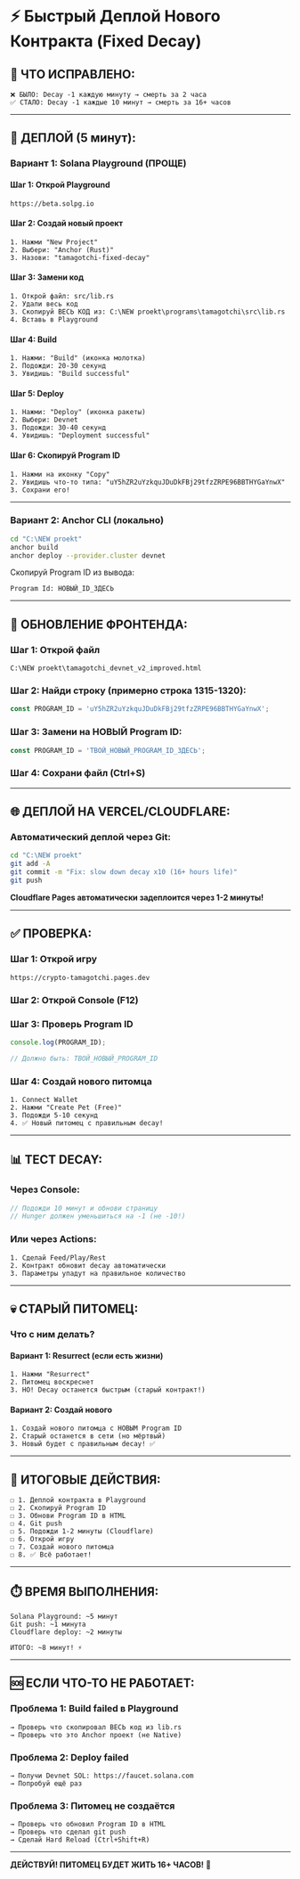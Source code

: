 # ⚡ Быстрый Деплой Нового Контракта (Fixed Decay)

## 🎯 ЧТО ИСПРАВЛЕНО:

```
❌ БЫЛО: Decay -1 каждую минуту → смерть за 2 часа
✅ СТАЛО: Decay -1 каждые 10 минут → смерть за 16+ часов
```

---

## 🚀 ДЕПЛОЙ (5 минут):

### **Вариант 1: Solana Playground (ПРОЩЕ)**

#### **Шаг 1: Открой Playground**
```
https://beta.solpg.io
```

#### **Шаг 2: Создай новый проект**
```
1. Нажми "New Project"
2. Выбери: "Anchor (Rust)"
3. Назови: "tamagotchi-fixed-decay"
```

#### **Шаг 3: Замени код**
```
1. Открой файл: src/lib.rs
2. Удали весь код
3. Скопируй ВЕСЬ КОД из: C:\NEW proekt\programs\tamagotchi\src\lib.rs
4. Вставь в Playground
```

#### **Шаг 4: Build**
```
1. Нажми: "Build" (иконка молотка)
2. Подожди: 20-30 секунд
3. Увидишь: "Build successful"
```

#### **Шаг 5: Deploy**
```
1. Нажми: "Deploy" (иконка ракеты)
2. Выбери: Devnet
3. Подожди: 30-40 секунд
4. Увидишь: "Deployment successful"
```

#### **Шаг 6: Скопируй Program ID**
```
1. Нажми на иконку "Copy"
2. Увидишь что-то типа: "uY5hZR2uYzkquJDuDkFBj29tfzZRPE96BBTHYGaYnwX"
3. Сохрани его!
```

---

### **Вариант 2: Anchor CLI (локально)**

```bash
cd "C:\NEW proekt"
anchor build
anchor deploy --provider.cluster devnet
```

Скопируй Program ID из вывода:
```
Program Id: НОВЫЙ_ID_ЗДЕСЬ
```

---

## 🔧 ОБНОВЛЕНИЕ ФРОНТЕНДА:

### **Шаг 1: Открой файл**
```
C:\NEW proekt\tamagotchi_devnet_v2_improved.html
```

### **Шаг 2: Найди строку (примерно строка 1315-1320):**
```javascript
const PROGRAM_ID = 'uY5hZR2uYzkquJDuDkFBj29tfzZRPE96BBTHYGaYnwX';
```

### **Шаг 3: Замени на НОВЫЙ Program ID:**
```javascript
const PROGRAM_ID = 'ТВОЙ_НОВЫЙ_PROGRAM_ID_ЗДЕСЬ';
```

### **Шаг 4: Сохрани файл (Ctrl+S)**

---

## 🌐 ДЕПЛОЙ НА VERCEL/CLOUDFLARE:

### **Автоматический деплой через Git:**

```bash
cd "C:\NEW proekt"
git add -A
git commit -m "Fix: slow down decay x10 (16+ hours life)"
git push
```

**Cloudflare Pages автоматически задеплоится через 1-2 минуты!**

---

## ✅ ПРОВЕРКА:

### **Шаг 1: Открой игру**
```
https://crypto-tamagotchi.pages.dev
```

### **Шаг 2: Открой Console (F12)**

### **Шаг 3: Проверь Program ID**
```javascript
console.log(PROGRAM_ID);

// Должно быть: ТВОЙ_НОВЫЙ_PROGRAM_ID
```

### **Шаг 4: Создай нового питомца**
```
1. Connect Wallet
2. Нажми "Create Pet (Free)"
3. Подожди 5-10 секунд
4. ✅ Новый питомец с правильным decay!
```

---

## 📊 ТЕСТ DECAY:

### **Через Console:**
```javascript
// Подожди 10 минут и обнови страницу
// Hunger должен уменьшиться на -1 (не -10!)
```

### **Или через Actions:**
```
1. Сделай Feed/Play/Rest
2. Контракт обновит decay автоматически
3. Параметры упадут на правильное количество
```

---

## 💀 СТАРЫЙ ПИТОМЕЦ:

### **Что с ним делать?**

#### **Вариант 1: Resurrect (если есть жизни)**
```
1. Нажми "Resurrect"
2. Питомец воскреснет
3. НО! Decay останется быстрым (старый контракт!)
```

#### **Вариант 2: Создай нового**
```
1. Создай нового питомца с НОВЫМ Program ID
2. Старый останется в сети (но мёртвый)
3. Новый будет с правильным decay! ✅
```

---

## 🎯 ИТОГОВЫЕ ДЕЙСТВИЯ:

```
☐ 1. Деплой контракта в Playground
☐ 2. Скопируй Program ID
☐ 3. Обнови Program ID в HTML
☐ 4. Git push
☐ 5. Подожди 1-2 минуты (Cloudflare)
☐ 6. Открой игру
☐ 7. Создай нового питомца
☐ 8. ✅ Всё работает!
```

---

## ⏱️ ВРЕМЯ ВЫПОЛНЕНИЯ:

```
Solana Playground: ~5 минут
Git push: ~1 минута
Cloudflare deploy: ~2 минуты

ИТОГО: ~8 минут! ⚡
```

---

## 🆘 ЕСЛИ ЧТО-ТО НЕ РАБОТАЕТ:

### **Проблема 1: Build failed в Playground**
```
→ Проверь что скопировал ВЕСЬ код из lib.rs
→ Проверь что это Anchor проект (не Native)
```

### **Проблема 2: Deploy failed**
```
→ Получи Devnet SOL: https://faucet.solana.com
→ Попробуй ещё раз
```

### **Проблема 3: Питомец не создаётся**
```
→ Проверь что обновил Program ID в HTML
→ Проверь что сделал git push
→ Сделай Hard Reload (Ctrl+Shift+R)
```

---

**ДЕЙСТВУЙ! ПИТОМЕЦ БУДЕТ ЖИТЬ 16+ ЧАСОВ!** 🚀
